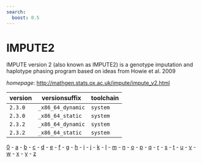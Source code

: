 ```yaml
---
search:
  boost: 0.5
---
```

# IMPUTE2

IMPUTE version 2 (also known as IMPUTE2) is a genotype imputation   and haplotype phasing program based on ideas from Howie et al. 2009

*homepage*: <http://mathgen.stats.ox.ac.uk/impute/impute_v2.html>

version | versionsuffix | toolchain
--------|---------------|----------
``2.3.0`` | ``_x86_64_dynamic`` | ``system``
``2.3.0`` | ``_x86_64_static`` | ``system``
``2.3.2`` | ``_x86_64_dynamic`` | ``system``
``2.3.2`` | ``_x86_64_static`` | ``system``

[0](../0/index.md) - [a](../a/index.md) - [b](../b/index.md) - [c](../c/index.md) - [d](../d/index.md) - [e](../e/index.md) - [f](../f/index.md) - [g](../g/index.md) - [h](../h/index.md) - [i](../i/index.md) - [j](../j/index.md) - [k](../k/index.md) - [l](../l/index.md) - [m](../m/index.md) - [n](../n/index.md) - [o](../o/index.md) - [p](../p/index.md) - [q](../q/index.md) - [r](../r/index.md) - [s](../s/index.md) - [t](../t/index.md) - [u](../u/index.md) - [v](../v/index.md) - [w](../w/index.md) - [x](../x/index.md) - [y](../y/index.md) - [z](../z/index.md)

